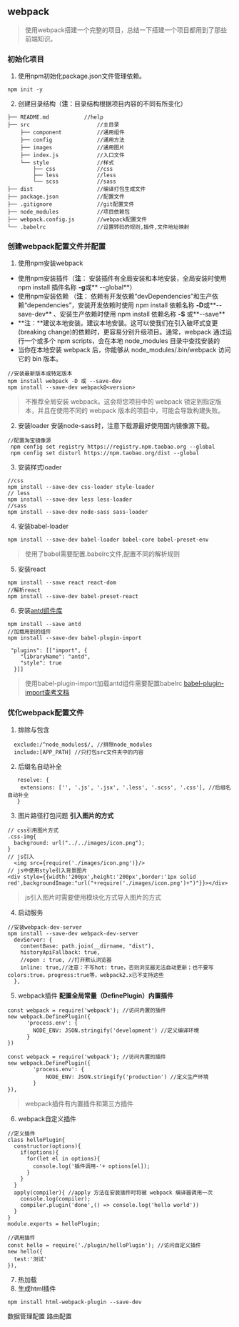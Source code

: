 ## webpack
> 使用webpack搭建一个完整的项目，总结一下搭建一个项目都用到了那些前端知识。

### 初始化项目
1. 使用npm初始化package.json文件管理依赖。
```
npm init -y
```
2. 创建目录结构（**注**：目录结构根据项目内容的不同有所变化）
```
├── README.md           //help
├── src                     //主目录
	├── component           //通用组件
	├── config              //通用方法
	├── images              //通用图片
	├── index.js            //入口文件
	└── style               //样式
	    ├── css             //css
	    ├── less            //less
	    └── scss            //sass
├── dist                    //编译打包生成文件
├── package.json            //配置文件
├── .gitignore              //git配置文件
├── node_modules            //项目依赖包
├── webpack.config.js       //webpack配置文件
└── .babelrc                //设置转码的规则,插件,文件地址映射
```

### 创建webpack配置文件并配置

1. 使用npm安装webpack
- 使用npm安装插件（**注**： 安装插件有全局安装和本地安装，全局安装时使用 npm install 插件名称 **-g**或** --global**）
- 使用npm安装依赖 （**注**： 依赖有开发依赖“devDependencies”和生产依赖“dependencies”，安装开发依赖时使用 npm install 依赖名称 **-D**或**--save-dev** 、安装生产依赖时使用 npm install 依赖名称 **-S** 或**--save**
- **注：**建议本地安装。建议本地安装。这可以使我们在引入破坏式变更(breaking change)的依赖时，更容易分别升级项目。通常，webpack 通过运行一个或多个 npm scripts，会在本地 node_modules 目录中查找安装的 
- 当你在本地安装 webpack 后，你能够从 node_modules/.bin/webpack 访问它的 bin 版本。
```
//安装最新版本或特定版本
npm install webpack -D 或 --save-dev
npm install --save-dev webpack@<version>
```
> 不推荐全局安装 webpack。这会将您项目中的 webpack 锁定到指定版本，并且在使用不同的 webpack 版本的项目中，可能会导致构建失败。

2. 安装loader
安装node-sass时，注意下载源最好使用国内镜像源下载。
```
//配置淘宝镜像源
 npm config set registry https://registry.npm.taobao.org --global
 npm config set disturl https://npm.taobao.org/dist --global   
```
3. 安装样式loader
```
//css
npm install --save-dev css-loader style-loader
// less
npm install --save-dev less less-loader
//sass
npm install --save-dev node-sass sass-loader
```
4. 安装babel-loader
```
npm install --save-dev babel-loader babel-core babel-preset-env
```
> 使用了babel需要配置.babelrc文件,配置不同的解析规则
5. 安装react
```
npm install --save react react-dom 
//解析react
npm install --save-dev babel-preset-react 
```
6. 安装[antd组件库](https://ant.design/docs/react/introduce-cn)
```
npm install --save antd 
//加载用到的组件
npm install --save-dev babel-plugin-import
```
```
 "plugins": [["import", {
    "libraryName": "antd",
    "style": true
  }]]
```
> 使用babel-plugin-import加载antd组件需要配置babelrc [babel-plugin-import查考文档](https://github.com/ant-design/babel-plugin-import)

### 优化webpack配置文件
1. 排除与包含
```
  exclude:/^node_modules$/, //排除node_modules
  include:[APP_PATH] //只打包src文件夹中的内容
```
2. 后缀名自动补全
```
   resolve: {
    extensions: ['', '.js', '.jsx', '.less', '.scss', '.css'], //后缀名自动补全
   }
```
3. 图片路径打包问题
**引入图片的方式**
```
// css引用图片方式
.css-img{
  background: url("../../images/icon.png");
}
// js引入
  <img src={require('./images/icon.png')}/>
// js中使用style引入背景图片
<div style={{width:'200px',height:'200px',border:'1px solid red',backgroundImage:"url("+require('./images/icon.png')+")"}}></div>  
```
> js引入图片时需要使用模块化方式导入图片的方式

4. 启动服务
```
//安装webpack-dev-server 
npm install --save-dev webpack-dev-server
  devServer: {
    contentBase: path.join(__dirname, "dist"),
    historyApiFallback: true,
    //open : true, //打开默认浏览器
    inline: true,//注意：不写hot: true，否则浏览器无法自动更新；也不要写colors:true，progress:true等，webpack2.x已不支持这些
  },
```
5. webpack插件
**配置全局常量（DefinePlugin）内置插件**
```
const webpack = require('webpack'); //访问内置的插件
new webpack.DefinePlugin({
      'process.env': {
        NODE_ENV: JSON.stringify('development') //定义编译环境
      }
})
```
```
const webpack = require('webpack'); //访问内置的插件
new webpack.DefinePlugin({
        'process.env': {
            NODE_ENV: JSON.stringify('production') //定义生产环境
        }
}),
```
> webpack插件有内置插件和第三方插件

6. webpack自定义插件
```
//定义插件
class helloPlugin{
  constructor(options){
    if(options){
      for(let el in options){
        console.log('插件调用-'+ options[el]);
      }
    }
  }
  apply(compiler){ //apply 方法在安装插件时将被 webpack 编译器调用一次
    console.log(compiler);
    compiler.plugin('done',() => console.log('hello world'))
  }
}
module.exports = helloPlugin;
```
```
//调用插件
const hello = require('./plugin/helloPlugin'); //访问自定义插件
new hello({
  test:'测试'
}),
```
7. 热加载
8. 生成html插件
```
npm install html-webpack-plugin --save-dev
```


数据管理配置 
路由配置
